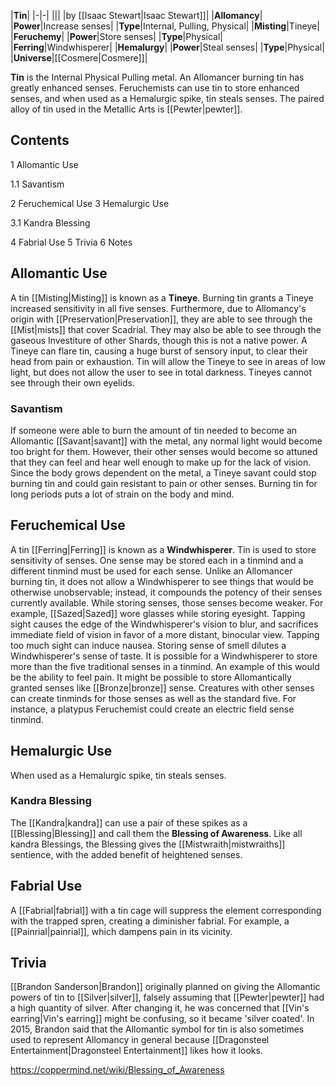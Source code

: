 |**Tin**|
|-|-|
|||
|by [[Isaac Stewart\|Isaac Stewart]]|
|**Allomancy**|
|**Power**|Increase senses|
|**Type**|Internal, Pulling, Physical|
|**Misting**|Tineye|
|**Feruchemy**|
|**Power**|Store senses|
|**Type**|Physical|
|**Ferring**|Windwhisperer|
|**Hemalurgy**|
|**Power**|Steal senses|
|**Type**|Physical|
|**Universe**|[[Cosmere\|Cosmere]]|

**Tin** is the Internal Physical Pulling metal. An Allomancer burning tin has greatly enhanced senses. Feruchemists can use tin to store enhanced senses, and when used as a Hemalurgic spike, tin steals senses.
The paired alloy of tin used in the Metallic Arts is [[Pewter\|pewter]].

## Contents

1 Allomantic Use

1.1 Savantism


2 Feruchemical Use
3 Hemalurgic Use

3.1 Kandra Blessing


4 Fabrial Use
5 Trivia
6 Notes


## Allomantic Use
A tin [[Misting\|Misting]] is known as a **Tineye**. Burning tin grants a Tineye increased sensitivity in all five senses. Furthermore, due to Allomancy's origin with [[Preservation\|Preservation]], they are able to see through the [[Mist\|mists]] that cover Scadrial. They may also be able to see through the gaseous Investiture of other Shards, though this is not a native power.
A Tineye can flare tin, causing a huge burst of sensory input, to clear their head from pain or exhaustion. Tin will allow the Tineye to see in areas of low light, but does not allow the user to see in total darkness. Tineyes cannot see through their own eyelids.

### Savantism
If someone were able to burn the amount of tin needed to become an Allomantic [[Savant\|savant]] with the metal, any normal light would become too bright for them. However, their other senses would become so attuned that they can feel and hear well enough to make up for the lack of vision. Since the body grows dependent on the metal, a Tineye savant could stop burning tin and could gain resistant to pain or other senses. Burning tin for long periods puts a lot of strain on the body and mind.

## Feruchemical Use
A tin [[Ferring\|Ferring]] is known as a **Windwhisperer**. Tin is used to store sensitivity of senses. One sense may be stored each in a tinmind and a different tinmind must be used for each sense. Unlike an Allomancer burning tin, it does not allow a Windwhisperer to see things that would be otherwise unobservable; instead, it compounds the potency of their senses currently available. While storing senses, those senses become weaker. For example, [[Sazed\|Sazed]] wore glasses while storing eyesight.
Tapping sight causes the edge of the Windwhisperer's vision to blur, and sacrifices immediate field of vision in favor of a more distant, binocular view. Tapping too much sight can induce nausea. Storing sense of smell dilutes a Windwhisperer's sense of taste.
It is possible for a Windwhisperer to store more than the five traditional senses in a tinmind. An example of this would be the ability to feel pain. It might be possible to store Allomantically granted senses like [[Bronze\|bronze]] sense.
Creatures with other senses can create tinminds for those senses as well as the standard five. For instance, a platypus Feruchemist could create an electric field sense tinmind.

## Hemalurgic Use
When used as a Hemalurgic spike, tin steals senses.

### Kandra Blessing
The [[Kandra\|kandra]] can use a pair of these spikes as a [[Blessing\|Blessing]] and call them the **Blessing of Awareness**. Like all kandra Blessings, the Blessing gives the [[Mistwraith\|mistwraiths]] sentience, with the added benefit of heightened senses.

## Fabrial Use
A [[Fabrial\|fabrial]] with a tin cage will suppress the element corresponding with the trapped spren, creating a diminisher fabrial. For example, a [[Painrial\|painrial]], which dampens pain in its vicinity.

## Trivia
[[Brandon Sanderson\|Brandon]] originally planned on giving the Allomantic powers of tin to [[Silver\|silver]], falsely assuming that [[Pewter\|pewter]] had a high quantity of silver. After changing it, he was concerned that [[Vin's earring\|Vin's earring]] might be confusing, so it became 'silver coated'.
In 2015, Brandon said that the Allomantic symbol for tin is also sometimes used to represent Allomancy in general because [[Dragonsteel Entertainment\|Dragonsteel Entertainment]] likes how it looks.


https://coppermind.net/wiki/Blessing_of_Awareness